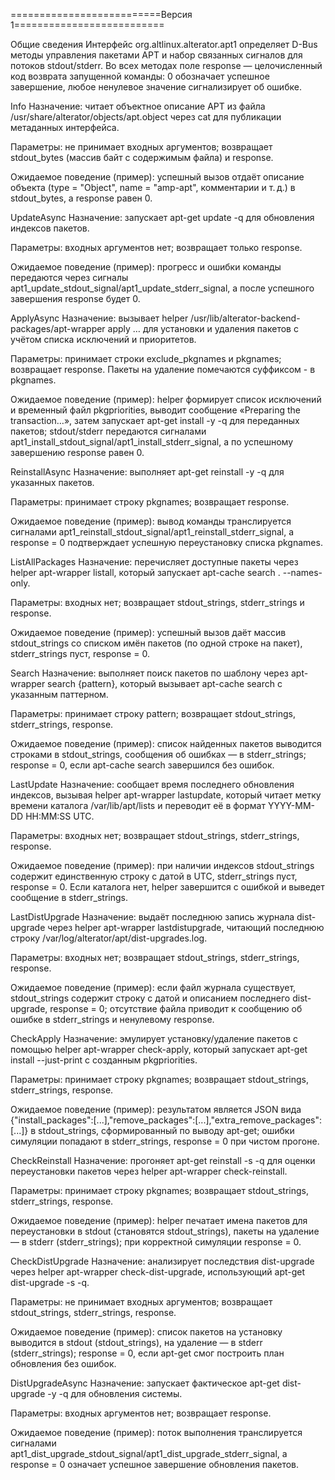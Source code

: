 ==========================Версия 1==========================


Общие сведения
Интерфейс org.altlinux.alterator.apt1 определяет D-Bus методы управления пакетами APT и набор связанных сигналов для потоков stdout/stderr. Во всех методах поле response — целочисленный код возврата запущенной команды: 0 обозначает успешное завершение, любое ненулевое значение сигнализирует об ошибке.

Info
Назначение: читает объектное описание APT из файла /usr/share/alterator/objects/apt.object через cat для публикации метаданных интерфейса.

Параметры: не принимает входных аргументов; возвращает stdout_bytes (массив байт с содержимым файла) и response.

Ожидаемое поведение (пример): успешный вызов отдаёт описание объекта (type = "Object", name = "amp-apt", комментарии и т. д.) в stdout_bytes, а response равен 0.

UpdateAsync
Назначение: запускает apt-get update -q для обновления индексов пакетов.

Параметры: входных аргументов нет; возвращает только response.

Ожидаемое поведение (пример): прогресс и ошибки команды передаются через сигналы apt1_update_stdout_signal/apt1_update_stderr_signal, а после успешного завершения response будет 0.

ApplyAsync
Назначение: вызывает helper /usr/lib/alterator-backend-packages/apt-wrapper apply … для установки и удаления пакетов с учётом списка исключений и приоритетов.

Параметры: принимает строки exclude_pkgnames и pkgnames; возвращает response. Пакеты на удаление помечаются суффиксом - в pkgnames.

Ожидаемое поведение (пример): helper формирует список исключений и временный файл pkgpriorities, выводит сообщение «Preparing the transaction…», затем запускает apt-get install -y -q для переданных пакетов; stdout/stderr передаются сигналами apt1_install_stdout_signal/apt1_install_stderr_signal, а по успешному завершению response равен 0.

ReinstallAsync
Назначение: выполняет apt-get reinstall -y -q для указанных пакетов.

Параметры: принимает строку pkgnames; возвращает response.

Ожидаемое поведение (пример): вывод команды транслируется сигналами apt1_reinstall_stdout_signal/apt1_reinstall_stderr_signal, а response = 0 подтверждает успешную переустановку списка pkgnames.

ListAllPackages
Назначение: перечисляет доступные пакеты через helper apt-wrapper listall, который запускает apt-cache search . --names-only.

Параметры: входных нет; возвращает stdout_strings, stderr_strings и response.

Ожидаемое поведение (пример): успешный вызов даёт массив stdout_strings со списком имён пакетов (по одной строке на пакет), stderr_strings пуст, response = 0.

Search
Назначение: выполняет поиск пакетов по шаблону через apt-wrapper search {pattern}, который вызывает apt-cache search с указанным паттерном.

Параметры: принимает строку pattern; возвращает stdout_strings, stderr_strings, response.

Ожидаемое поведение (пример): список найденных пакетов выводится строками в stdout_strings, сообщения об ошибках — в stderr_strings; response = 0, если apt-cache search завершился без ошибок.

LastUpdate
Назначение: сообщает время последнего обновления индексов, вызывая helper apt-wrapper lastupdate, который читает метку времени каталога /var/lib/apt/lists и переводит её в формат YYYY-MM-DD HH:MM:SS UTC.

Параметры: входных нет; возвращает stdout_strings, stderr_strings, response.

Ожидаемое поведение (пример): при наличии индексов stdout_strings содержит единственную строку с датой в UTC, stderr_strings пуст, response = 0. Если каталога нет, helper завершится с ошибкой и выведет сообщение в stderr_strings.

LastDistUpgrade
Назначение: выдаёт последнюю запись журнала dist-upgrade через helper apt-wrapper lastdistupgrade, читающий последнюю строку /var/log/alterator/apt/dist-upgrades.log.

Параметры: входных нет; возвращает stdout_strings, stderr_strings, response.

Ожидаемое поведение (пример): если файл журнала существует, stdout_strings содержит строку с датой и описанием последнего dist-upgrade, response = 0; отсутствие файла приводит к сообщению об ошибке в stderr_strings и ненулевому response.

CheckApply
Назначение: эмулирует установку/удаление пакетов с помощью helper apt-wrapper check-apply, который запускает apt-get install --just-print с созданным pkgpriorities.

Параметры: принимает строку pkgnames; возвращает stdout_strings, stderr_strings, response.

Ожидаемое поведение (пример): результатом является JSON вида {"install_packages":[...],"remove_packages":[...],"extra_remove_packages":[...]} в stdout_strings, сформированный по выводу apt-get; ошибки симуляции попадают в stderr_strings, response = 0 при чистом прогоне.

CheckReinstall
Назначение: прогоняет apt-get reinstall -s -q для оценки переустановки пакетов через helper apt-wrapper check-reinstall.

Параметры: принимает строку pkgnames; возвращает stdout_strings, stderr_strings, response.

Ожидаемое поведение (пример): helper печатает имена пакетов для переустановки в stdout (становятся stdout_strings), пакеты на удаление — в stderr (stderr_strings); при корректной симуляции response = 0.

CheckDistUpgrade
Назначение: анализирует последствия dist-upgrade через helper apt-wrapper check-dist-upgrade, использующий apt-get dist-upgrade -s -q.

Параметры: не принимает входных аргументов; возвращает stdout_strings, stderr_strings, response.

Ожидаемое поведение (пример): список пакетов на установку выводится в stdout (stdout_strings), на удаление — в stderr (stderr_strings); response = 0, если apt-get смог построить план обновления без ошибок.

DistUpgradeAsync
Назначение: запускает фактическое apt-get dist-upgrade -y -q для обновления системы.

Параметры: входных аргументов нет; возвращает response.

Ожидаемое поведение (пример): поток выполнения транслируется сигналами apt1_dist_upgrade_stdout_signal/apt1_dist_upgrade_stderr_signal, а response = 0 означает успешное завершение обновления пакетов.
